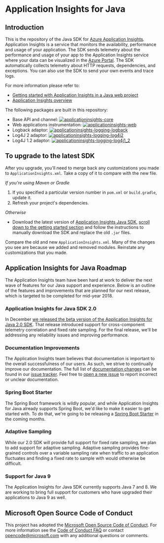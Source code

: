 # Application Insights for Java

## Introduction

This is the repository of the Java SDK for [Azure Application Insights](https://azure.microsoft.com/en-us/services/application-insights/). Application Insights is a service that monitors the availability, performance and usage of your application. The SDK sends telemetry about the performance and usage of your app to the Application Insights service where your data can be visualized in the [Azure Portal](https://portal.azure.com). The SDK automatically collects telemetry about HTTP requests, dependencies, and exceptions. You can also use the SDK to send your own events and trace logs. 

For more information please refer to:

* [Getting started with Application Insights in a Java web project](https://azure.microsoft.com/documentation/articles/app-insights-java-get-started/) 
* [Application Insights overview](https://azure.microsoft.com/services/application-insights/)

The following packages are built in this repository:

- Base API and channel: [![applicationinsights-core](https://img.shields.io/maven-central/v/com.microsoft.azure/applicationinsights-core.svg)](https://search.maven.org/remote_content?g=com.microsoft.azure&a=applicationinsights-core&v=latest)
- Web applications instrumentation: [![applicationinsights-web](https://img.shields.io/maven-central/v/com.microsoft.azure/applicationinsights-web.svg)](https://search.maven.org/remote_content?g=com.microsoft.azure&a=applicationinsights-web&v=latest)
- Logback adaptor: [![applicationinsights-logging-logback](https://img.shields.io/maven-central/v/com.microsoft.azure/applicationinsights-logging-logback.svg)](https://search.maven.org/remote_content?g=com.microsoft.azure&a=applicationinsights-logging-logback&v=latest)
- Log4J 2 adaptor: [![applicationinsights-logging-log4j2](https://img.shields.io/maven-central/v/com.microsoft.azure/applicationinsights-logging-log4j2.svg)](https://search.maven.org/remote_content?g=com.microsoft.azure&a=applicationinsights-logging-log4j2&v=latest)
- Log4J 1.2 adaptor: [![applicationinsights-logging-log4j1_2](https://img.shields.io/maven-central/v/com.microsoft.azure/applicationinsights-logging-log4j1_2.svg)](https://search.maven.org/remote_content?g=com.microsoft.azure&a=applicationinsights-logging-log4j1_2&v=latest)

## To upgrade to the latest SDK 

After you upgrade, you'll need to merge back any customizations you made to `ApplicationInsights.xml`. Take a copy of it to compare with the new file.

*If you're using Maven or Gradle*

1. If you specified a particular version number in `pom.xml` or `build.gradle`, update it.
2. Refresh your project's dependencies.

*Otherwise*

* Download the latest version of [Application Insights Java SDK](https://docs.microsoft.com/en-us/azure/application-insights/app-insights-java-get-started), [scroll down to the getting started section](https://docs.microsoft.com/en-us/azure/application-insights/app-insights-java-get-started) and follow the instructions to manually download the SDK and replace the old `.jar` files.
 
Compare the old and new `ApplicationInsights.xml`. Many of the changes you see are because we added and removed modules. Reinstate any customizations that you made.

## Application Insights for Java Roadmap
The Application Insights team have been hard at work to deliver the next wave of features for our Java support and experience. Below is an outline of the features and improvements that are planned for our next release, which is targeted to be completed for mid-year 2018.

### Application Insights for Java SDK 2.0
In December [we released the beta version of the Application Insights for Java 2.0 SDK](https://github.com/Microsoft/ApplicationInsights-Java/releases/tag/v2.0.0-BETA). That release introduced support for cross-component telemetry correlation and fixed rate sampling. For the final release, we'll be addressing any reliability issues and improving performance.

### Documentation Improvements
The Application Insights team believes that documentation is important to the overall successfulness of our users. As such, we strive to continually improve our documentation. The full list of [documentation changes](https://github.com/Microsoft/ApplicationInsights-Java/issues?q=is%3Aissue+is%3Aopen+label%3A%22Documentation+Changes%22) can be found in our [issue tracker](https://github.com/Microsoft/ApplicationInsights-Java/issues). Feel free to [open a new issue](https://github.com/Microsoft/ApplicationInsights-Java/issues/new) to report incorrect or unclear documentation.

### Spring Boot Starter
The Spring Boot framework is wildly popular, and while Application Insights for Java already supports Spring Boot, we'd like to make it easier to get started with. To do that, we're going to be releasing a [Spring Boot Starter](https://docs.spring.io/spring-boot/docs/current/reference/htmlsingle/#using-boot-starter) in the coming months.

### Adaptive Sampling
While our 2.0 SDK will provide full support for fixed rate sampling, we plan to add support for adaptive sampling. Adaptive sampling provides fine-grained controls over a variable sampling rate when traffic to an application fluctuates and finding a fixed rate to sample with would otherwise be difficult.

### Support for Java 9
The Application Insights for Java SDK currently supports Java 7 and 8. We are working to bring full support for customers who have upgraded their applications to Java 9 as well.


## Microsoft Open Source Code of Conduct

This project has adopted the [Microsoft Open Source Code of Conduct](https://opensource.microsoft.com/codeofconduct/). For more information see the [Code of Conduct FAQ](https://opensource.microsoft.com/codeofconduct/faq/) or contact [opencode@microsoft.com](mailto:opencode@microsoft.com) with any additional questions or comments.
